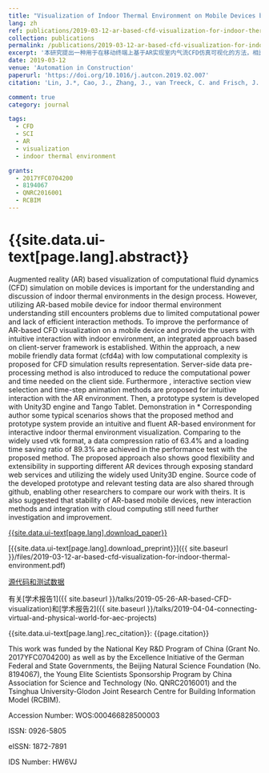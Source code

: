 ```yaml
---
title: "Visualization of Indoor Thermal Environment on Mobile Devices based on Augmented Reality and Computational Fluid Dynamics"
lang: zh
ref: publications/2019-03-12-ar-based-cfd-visualization-for-indoor-thermal-environment
collection: publications
permalink: /publications/2019-03-12-ar-based-cfd-visualization-for-indoor-thermal-environment
excerpt: '本研究提出一种用于在移动终端上基于AR实现室内气流CFD仿真可视化的方法，相比vtk格式数据压缩比高达63.4%，数据加载时间最高节约89.3%，有关源代码和测试数据已在GitHub上传'
date: 2019-03-12
venue: 'Automation in Construction'
paperurl: 'https://doi.org/10.1016/j.autcon.2019.02.007'
citation: 'Lin, J.*, Cao, J., Zhang, J., van Treeck, C. and Frisch, J. (2019). &quot;Visualization of Indoor Thermal Environment on Mobile Devices based on Augmented Reality and Computational Fluid Dynamics&quot; <i>Automation in Construction</i>. 103: 26-40. doi: 10.1016/j.autcon.2019.02.007'

comment: true
category: journal

tags: 
  - CFD
  - SCI
  - AR
  - visualization
  - indoor thermal environment

grants:
  - 2017YFC0704200
  - 8194067
  - QNRC2016001
  - RCBIM
---
```



{{site.data.ui-text[page.lang].abstract}}
====

Augmented reality (AR) based visualization of computational fluid dynamics (CFD) simulation on mobile devices is important for the understanding and discussion of indoor thermal environments in the design process. However, utilizing AR-based mobile device for indoor thermal environment understanding still encounters problems due to limited computational power and lack of efficient interaction methods. To improve the performance of AR-based CFD visualization on a mobile device and provide the users with intuitive interaction with indoor environment, an integrated approach based on client-server framework is established. Within the approach, a new mobile friendly data format (cfd4a) with low computational complexity is proposed for CFD simulation results representation. Server-side data pre-processing method is also introduced to reduce the computational power and time needed on the client side. Furthermore , interactive section view selection and time-step animation methods are proposed for intuitive interaction with the AR environment. Then, a prototype system is developed with Unity3D engine and Tango Tablet. Demonstration in * Corresponding author some typical scenarios shows that the proposed method and prototype system provide an intuitive and fluent AR-based environment for interactive indoor thermal environment visualization. Comparing to the widely used vtk format, a data compression ratio of 63.4% and a loading time saving ratio of 89.3% are achieved in the performance test with the proposed method. The proposed approach also shows good flexibility and extensibility in supporting different AR devices through exposing standard web services and utilizing the widely used Unity3D engine. Source code of the developed prototype and relevant testing data are also shared through github, enabling other researchers to compare our work with theirs. It is also suggested that stability of AR-based mobile devices, new interaction methods and integration with cloud computing still need further investigation and improvement.

[{{site.data.ui-text[page.lang].download_paper}}](https://doi.org/10.1016/j.autcon.2019.02.007)

[{{site.data.ui-text[page.lang].download_preprint}}]({{ site.baseurl }}/files/2019-03-12-ar-based-cfd-visualization-for-indoor-thermal-environment.pdf)

[源代码和测试数据](https://github.com/LinJiarui/ARvis-CFD/)

有关[学术报告1]({{ site.baseurl }}/talks/2019-05-26-AR-based-CFD-visualization)和[学术报告2]({{ site.baseurl }}/talks/2019-04-04-connecting-virtual-and-physical-world-for-aec-projects)

{{site.data.ui-text[page.lang].rec_citation}}: {{page.citation}}

This work was funded by the National Key R&D Program of China (Grant No. 2017YFC0704200) as well as by the Excellence Initiative of the German Federal and State Governments, the Beijing Natural Science Foundation (No. 8194067), the Young Elite Scientists Sponsorship Program by China Association for Science and Technology (No. QNRC2016001) and the Tsinghua University-Glodon Joint Research Centre for Building Information Model (RCBIM).

Accession Number: WOS:000466828500003

ISSN: 0926-5805

eISSN: 1872-7891

IDS Number: HW6VJ